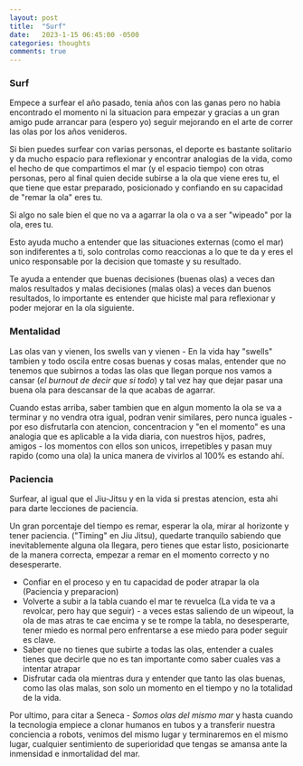 ```yaml
---
layout: post
title:  "Surf"
date:   2023-1-15 06:45:00 -0500
categories: thoughts
comments: true
---
```


### Surf

Empece a surfear el año pasado, tenia años con las ganas pero no habia encontrado el momento ni la situacion para empezar y gracias a un gran amigo pude arrancar para (espero yo) seguir mejorando en el arte de correr las olas por los años venideros.

Si bien puedes surfear con varias personas, el deporte es bastante solitario y da mucho espacio para reflexionar y encontrar analogias de la vida, como el hecho de que compartimos el mar (y el espacio tiempo) con otras personas, pero al final quien decide subirse a la ola que viene eres tu, el que tiene que estar preparado, posicionado y confiando en su capacidad de "remar la ola" eres tu.

Si algo no sale bien el que no va a agarrar la ola o va a ser "wipeado" por la ola, eres tu.

Esto ayuda mucho a entender que las situaciones externas (como el mar) son indiferentes a ti,  solo controlas como reaccionas a lo que te da y eres el unico responsable por la decision que tomaste y su resultado.

Te ayuda a entender que buenas decisiones (buenas olas) a veces dan malos resultados y malas decisiones (malas olas) a veces dan buenos resultados, lo importante es entender que hiciste mal para reflexionar y poder mejorar en la ola siguiente.

### Mentalidad

Las olas van y vienen, los swells van y vienen - En la vida hay "swells" tambien y todo oscila entre cosas buenas y cosas malas, entender que no tenemos que subirnos a todas las olas que llegan porque nos vamos a cansar (*el burnout de decir que si todo*) y tal vez hay que dejar pasar una buena ola para descansar de la que acabas de agarrar.

Cuando estas arriba, saber tambien que en algun momento la ola se va a terminar y no vendra otra igual, podran venir similares, pero nunca iguales - por eso disfrutarla con atencion, concentracion y "en el momento" es una analogia que es aplicable a la vida diaria, con nuestros hijos, padres, amigos - los momentos con ellos son unicos, irrepetibles y pasan muy rapido (como una ola) la unica manera de vivirlos al 100% es estando ahí.

### Paciencia

Surfear, al igual que el Jiu-Jitsu y en la vida si prestas atencion, esta ahi para darte lecciones de paciencia.

Un gran porcentaje del tiempo es remar, esperar la ola, mirar al horizonte y tener paciencia. ("Timing" en Jiu Jitsu), quedarte tranquilo sabiendo que inevitablemente alguna ola llegara, pero tienes que estar listo, posicionarte de la manera correcta, empezar a remar en el momento correcto y no desesperarte.

- Confiar en el proceso y en tu capacidad de poder atrapar la ola (Paciencia y preparacion)
- Volverte a subir a la tabla cuando el mar te revuelca (La vida te va a revolcar, pero hay que seguir) - a veces estas saliendo de un wipeout, la ola de mas atras te cae encima y se te rompe la tabla, no desesperarte, tener miedo es normal pero enfrentarse a ese miedo para poder seguir es clave.
- Saber que no tienes que subirte a todas las olas, entender a cuales tienes que decirle que no es tan importante como saber cuales vas a intentar atrapar
- Disfrutar cada ola mientras dura y entender que tanto las olas buenas, como las olas malas, son solo un momento en el tiempo y no la totalidad de la vida.

Por ultimo, para citar a Seneca - *Somos olas del mismo mar*  y hasta cuando la tecnologia empiece a clonar humanos en tubos y a transferir nuestra conciencia a robots, venimos del mismo lugar y terminaremos en el mismo lugar, cualquier sentimiento de superioridad que tengas se amansa ante la inmensidad e inmortalidad del mar.






